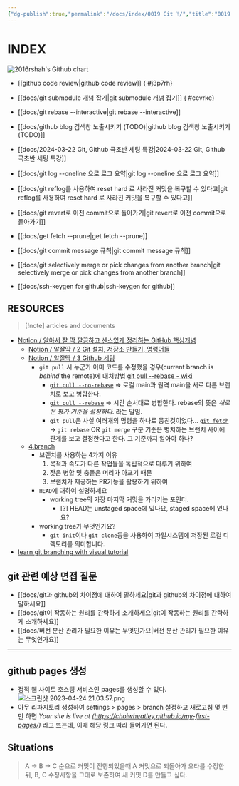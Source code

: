 ```yaml
---
{"dg-publish":true,"permalink":"/docs/index/0019 Git ᛘ/","title":"0019 Git ᛘ"}
---
```



# INDEX

<img src="http://ghchart.rshah.org/ChoiWheatley" alt="2016rshah's Github chart" />

- [[github code review\|github code review]]
{ #j3p7rh}

- [[docs/git submodule 개념 잡기\|git submodule 개념 잡기]]
{ #cevrke}

- [[docs/git rebase --interactive\|git rebase --interactive]]
- [[docs/github blog 검색창 노출시키기 (TODO)\|github blog 검색창 노출시키기 (TODO)]]
- [[docs/2024-03-22 Git, Github 극초반 세팅 특강\|2024-03-22 Git, Github 극초반 세팅 특강]]
- [[docs/git log --oneline 으로 로그 요약\|git log --oneline 으로 로그 요약]]
- [[docs/git reflog를 사용하여 reset hard 로 사라진 커밋을 복구할 수 있다고\|git reflog를 사용하여 reset hard 로 사라진 커밋을 복구할 수 있다고]]
- [[docs/git revert로 이전 commit으로 돌아가기\|git revert로 이전 commit으로 돌아가기]]
- [[docs/get fetch --prune\|get fetch --prune]]
- [[docs/git commit message 규칙\|git commit message 규칙]]
- [[docs/git selectively merge or pick changes from another branch\|git selectively merge or pick changes from another branch]]
- [[docs/ssh-keygen for github\|ssh-keygen for github]]

## RESOURCES

> [!note] articles and documents

- [Notion / 알아서 잘 딱 깔끔하고 센스있게 정리하는 GitHub 핵심개념](https://paullabworkspace.notion.site/GitHub-435ec8074bcf4353afb947f601a030df)
	- [Notion / 알잘딱 / 2 Git 설치, 저장소 만들기, 명령어들](https://paullabworkspace.notion.site/2-Git-560d34629faf4d4cb19ad0462bbb4dc7)
	- [Notion / 알잘딱 / 3 Github 세팅](https://paullabworkspace.notion.site/3-GitHub-5af717e53119443d9de827abaa710ced)
		- `git pull` 시 누군가 이미 코드를 수정했을 경우(current branch is *behind* the remote)에 대처방법 [git pull --rebase - wiki](https://www.git-scm.com/docs/git-pull) 
			- [`git pull --no-rebase`](https://www.git-scm.com/docs/git-pull#Documentation/git-pull.txt---rebasefalsetruemergesinteractive) => 로컬 main과 원격 main을 서로 다른 브랜치로 보고 병합한다.
			- [`git pull --rebase`](https://www.git-scm.com/docs/git-pull#Documentation/git-pull.txt---rebasefalsetruemergesinteractive) => 시간 순서대로 병합한다. rebase의 뜻은 *새로운 평가 기준을 설정하다*. 라는 말임. 
			- `git pull`은 사실 여러개의 명령을 하나로 뭉친것이었다... [`git fetch`](https://www.git-scm.com/docs/git-fetch) -> `git rebase` OR `git merge` 구분 기준은 병치하는 브랜치 사이에 관계를 보고 결정한다고 한다. 그 기준까지 알아야 하나? 
	- [4.branch](https://paullabworkspace.notion.site/4-Branch-7552c2a8c2b340ce9622a8a6364dc47a)
		- 브랜치를 사용하는 4가지 이유
			1. 목적과 속도가 다른 작업들을 독립적으로 다루기 위하여
			2. 잦은 병합 및 충돌은 머리가 아프기 때문
			3. 브랜치가 제공하는 PR기능을 활용하기 위하여
		- `HEAD`에 대하여 설명하세요
			- working tree의 가장 마지막 커밋을 가리키는 포인터. 
				- [?] HEAD는 unstaged space에 있나요, staged space에 있나요?
		- working tree가 무엇인가요?
			- `git init`이나 `git clone`등을 사용하여 파일시스템에 저장된 로컬 디렉토리를 의미합니다. 
- [learn git branching with visual tutorial](https://learngitbranching.js.org/) 

## git 관련 예상 면접 질문

- [[docs/git과 github의 차이점에 대하여 말하세요\|git과 github의 차이점에 대하여 말하세요]]
- [[docs/git이 작동하는 원리를 간략하게 소개하세요\|git이 작동하는 원리를 간략하게 소개하세요]]
- [[docs/버전 분산 관리가 필요한 이유는 무엇인가요\|버전 분산 관리가 필요한 이유는 무엇인가요]]

---

## github pages 생성 

- 정적 웹 사이트 호스팅 서비스인 pages를 생성할 수 있다.![스크린샷 2023-04-24 21.03.57.png](/img/user/docs/assets/%EC%8A%A4%ED%81%AC%EB%A6%B0%EC%83%B7%202023-04-24%2021.03.57.png)
- 아무 리파지토리 생성하여 settings > pages > branch 설정하고 새로고침 몇 번만 하면 *Your site is live at (<https://choiwheatley.github.io/my-first-pages/>)* 라고 뜨는데, 이때 해당 링크 따라 들어가면 된다.

## Situations

> A → B → C  순으로 커밋이 진행되었을때 A 커밋으로 되돌아가 오타를 수정한 뒤, B, C 수정사항을 그대로 보존하여 새 커밋 D를 만들고 싶다.
